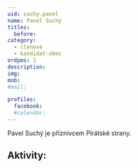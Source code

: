 ```yaml
---
uid: suchy.pavel
name: Pavel Suchý
titles:
  before: 
category:
  - clenove
  - kandidat-obec
ordpms: 1
description: 
img: 
mob: 
#mail:

profiles:
  facebook: 
  #calendar: 
---
```


Pavel Suchý je příznivcem Pirátské strany.

## Aktivity:
